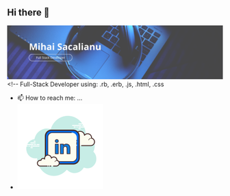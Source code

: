 ## Hi there 👋
![Header](banner.png)<!--
Full-Stack Developer using: .rb, .erb, .js, .html, .css
- 📫 How to reach me: ...
- [![LinkedIn](icons8-linkedin.svg)](in/mihai-dorin-sacalianu-b1420a118)
